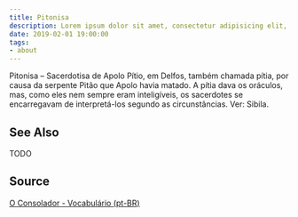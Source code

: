 ```yaml
---
title: Pitonisa
description: Lorem ipsum dolor sit amet, consectetur adipisicing elit, sed do eiusmod tempor incididunt ut labore et dolore magna aliqua.  TODO
date: 2019-02-01 19:00:00
tags:
- about
---
```


Pitonisa – Sacerdotisa de Apolo Pítio, em Delfos, também chamada pítia, por causa da serpente Pitão que Apolo havia matado. A pítia dava os oráculos, mas, como eles nem sempre eram inteligíveis, os sacerdotes se encarregavam de interpretá-los segundo as circunstâncias. Ver: Sibila.

## See Also
TODO

## Source
[O Consolador - Vocabulário (pt-BR)](http://www.oconsolador.com.br/linkfixo/vocabulario/principal.html)
